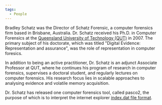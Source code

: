 ```yaml
---
tags:
  - People
---
```

Bradley Schatz was the Director of Schatz Forensic,
a computer forensics firm based in Brisbane, Australia. Dr. Schatz received his
Ph.D. in Computer Forensics at the [Queensland University of Technology (QUT)](http://www.qut.adu.au/)
in 2007. The primary subject of his doctorate, which was titled "Digital
Evidence: Representation and assurance", was the role of representation in
computer foresics.

In addition to being an active practitioner, Dr. Schatz is an adjunct
Associate Professor at QUT, where he continues his program of research
in computer forensics, supervises a doctoral student, and regularly
lectures on computer forensics. His research focus lies in scalable
approaches to analysing evidence and volatile memory acquisition.

Dr. Schatz has released one computer forensics tool, called pasco2, the purpose
of which is to interpret the internet explorer [index.dat file format](internet_explorer_history_file_format.md).
